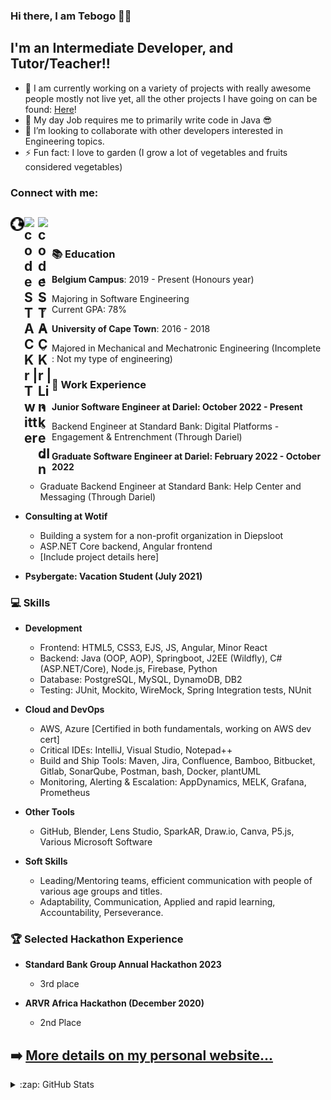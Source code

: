 ### Hi there, I am Tebogo 👋👋 

## I'm an Intermediate Developer, and Tutor/Teacher!!
- 🔭 I am currently working on a variety of projects with really awesome people mostly not live yet, all the other projects I have going on can be found: [Here][website]!
- 🌱 My day Job requires me to primarily write code in Java :sunglasses:
- 👯 I’m looking to collaborate with other developers interested in Engineering topics.
- ⚡ Fun fact: I love to garden (I grow a lot of vegetables and fruits considered vegetables) 

### Connect with me:

[<img align="left" alt="codeSTACKr.com" width="22px" src="https://raw.githubusercontent.com/iconic/open-iconic/master/svg/globe.svg" />][website]
[<img align="left" alt="codeSTACKr | Twitter" width="22px" src="https://cdn.jsdelivr.net/npm/simple-icons@v3/icons/twitter.svg" />][twitter]
[<img align="left" alt="codeSTACKr | LinkedIn" width="22px" src="https://cdn.jsdelivr.net/npm/simple-icons@v3/icons/linkedin.svg" />][linkedin]
<br />
---
### 📚 Education

- **Belgium Campus**: 2019 - Present (Honours year)
  - Majoring in Software Engineering
  - Current GPA: 78%

- **University of Cape Town**: 2016 - 2018
  - Majored in Mechanical and Mechatronic Engineering (Incomplete : Not my type of engineering)

### 💼 Work Experience

- **Junior Software Engineer at Dariel: October 2022 - Present**
  - Backend Engineer at Standard Bank: Digital Platforms - Engagement & Entrenchment (Through Dariel)

- **Graduate Software Engineer at Dariel: February 2022 - October 2022**
  - Graduate Backend Engineer at Standard Bank: Help Center and Messaging (Through Dariel)

- **Consulting at Wotif**
  - Building a system for a non-profit organization in Diepsloot
  - ASP.NET Core backend, Angular frontend
  - [Include project details here]

- **Psybergate: Vacation Student (July 2021)**

### 💻 Skills
- **Development**
  - Frontend: HTML5, CSS3, EJS, JS, Angular, Minor React
  - Backend: Java (OOP, AOP), Springboot, J2EE (Wildfly), C# (ASP.NET/Core), Node.js, Firebase, Python
  - Database: PostgreSQL, MySQL, DynamoDB, DB2
  - Testing: JUnit, Mockito, WireMock, Spring Integration tests, NUnit

- **Cloud and DevOps**
  - AWS, Azure [Certified in both fundamentals, working on AWS dev cert]
  - Critical IDEs: IntelliJ, Visual Studio, Notepad++
  - Build and Ship Tools: Maven, Jira, Confluence, Bamboo, Bitbucket, Gitlab, SonarQube, Postman, bash, Docker, plantUML
  - Monitoring, Alerting & Escalation: AppDynamics, MELK, Grafana, Prometheus

- **Other Tools**
  - GitHub, Blender, Lens Studio, SparkAR, Draw.io, Canva, P5.js, Various Microsoft Software

- **Soft Skills**
  - Leading/Mentoring teams, efficient communication with people of various age groups and titles.
  - Adaptability, Communication, Applied and rapid learning, Accountability, Perseverance.

### 🏆 Selected Hackathon Experience

- **Standard Bank Group Annual Hackathon 2023**
  - 3rd place

- **ARVR Africa Hackathon (December 2020)**
  - 2nd Place
  
➡️ [More details on my personal website...](https://errors.co.za)
---
<details>
  <summary>:zap: GitHub Stats</summary>
  ![GitHub Stats](https://github-readme-stats.vercel.app/api?username=TGNkwane&theme=radical)
</details>

[website]: https://errors.co.za
[twitter]: https://twitter.com/CEOofDPR
[linkedin]: https://linkedin.com/in/tebogo-nkwane
